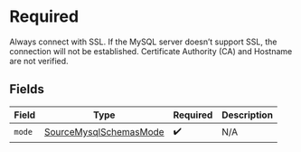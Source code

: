 # Required

Always connect with SSL. If the MySQL server doesn’t support SSL, the connection will not be established. Certificate Authority (CA) and Hostname are not verified.


## Fields

| Field                                                                   | Type                                                                    | Required                                                                | Description                                                             |
| ----------------------------------------------------------------------- | ----------------------------------------------------------------------- | ----------------------------------------------------------------------- | ----------------------------------------------------------------------- |
| `mode`                                                                  | [SourceMysqlSchemasMode](../../models/shared/SourceMysqlSchemasMode.md) | :heavy_check_mark:                                                      | N/A                                                                     |